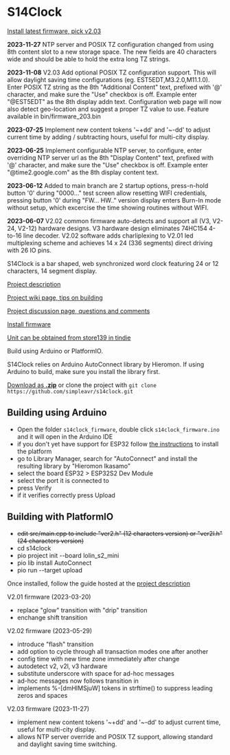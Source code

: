 # S14Clock

[Install latest firmware, pick v2.03](https://simpleavr.github.io/s14clock/install.html)

**2023-11-27** NTP server and POSIX TZ configuration changed from using 8th content slot to a new storage space. The new fields are 40 characters wide and
should be able to hold the extra long TZ strings.

**2023-11-08** V2.03 Add optional POSIX TZ configuration support. This will allow daylight saving time configurations (eg. EST5EDT,M3.2.0,M11.1.0).  Enter POSIX TZ string as the 8th "Additional Content" text, prefixed with '@' character, and make sure the "Use" checkbox is off. Example enter "@EST5EDT" as the 8th display addn text. Configuration web page will now also detect geo-location and suggest a proper TZ value to use. Feature available in bin/firmware_203.bin

**2023-07-25** Implement new content tokens '\~+dd' and '\~-dd' to adjust current time by adding / subtracting hours, useful for multi-city display.

**2023-06-25** Implement configurable NTP server, to configure, enter overriding NTP server url as the 8th "Display Content" text, prefixed with '@' character, and make sure the "Use" checkbox is off. Example enter "@time2.google.com" as the 8th display content text.

**2023-06-12** Added to main branch are 2 startup options, press-n-hold button '0' during "0000..." test screen allow resetting WIFI credentials, pressing button '0' during "FW... HW.." version display enters Burn-In mode without setup, which excercise the time showing routines without WIFI.

**2023-06-07** V2.02 common firmware auto-detects and support all (V3, V2-24, V2-12) hardware designs. V3 hardware design eliminates 74HC154 4-to-16 line decoder. V2.02 software adds charliplexing to V2.01 led multiplexing scheme and achieves 14 x 24 (336 segments) direct driving with 26 IO pins.

S14Clock is a bar shaped, web synchronized word clock featuring 24 or 12 characters, 14 segment display.

[Project description](https://simpleavr.github.io/s14clock/index.html)

[Project wiki page, tips on building](https://github.com/simpleavr/s14clock/wiki.html)

[Project discussion page, questions and comments](https://github.com/simpleavr/s14clock/discussions.html)

[Install firmware](https://simpleavr.github.io/s14clock/install.html)

[Unit can be obtained from store139 in tindie](https://www.tindie.com/products/29601/)

Build using Arduino or PlatformIO.

S14Clock relies on Arduino AutoConnect library by Hieromon.
If using Arduino to build, make sure you install the library first.

[Download as **.zip**](https://github.com/simpleavr/s14clock/archive/refs/heads/main.zip) or clone the project with `git clone https://github.com/simpleavr/s14clock.git`

## Building using Arduino

- Open the folder `s14clock_firmware`, double click `s14clock_firmware.ino` and it will open in the Arduino IDE
- if you don't yet have support for ESP32 follow [the instructions](https://docs.espressif.com/projects/arduino-esp32/en/latest/installing.html) to install the platform
- go to Library Manager, search for "AutoConnect" and install the resulting library by "Hieromon Ikasamo"
- select the board ESP32 > ESP32S2 Dev Module 
- select the port it is connected to
- press Verify
- if it verifies correctly press Upload

## Building with PlatformIO

- ~~edit src/main.cpp to include "ver2.h" (12 characters version) or "ver2l.h" (24 characters version)~~
- cd s14clock
- pio project init --board lolin_s2_mini
- pio lib install AutoConnect
- pio run --target upload

Once installed, follow the guide hosted at the [project description](https://simpleavr.github.io/s14clock/index.html)

V2.01 firmware (2023-03-20)

- replace "glow" transition with "drip" transition
- enchange shift transition

V2.02 firmware (2023-05-29)

- introduce "flash" transition
- add option to cycle through all transaction modes one after another
- config time with new time zone immediately after change
- autodetect v2, v2l, v3 hardware
- substitute underscore with space for ad-hoc messages
- ad-hoc messages now follows transition in
- implements %-[dmHIMSjuW] tokens in strftime() to suppress leading zeros and spaces

V2.03 firmware (2023-11-27)

- implement new content tokens '\~+dd' and '\~-dd' to adjust current time, useful for multi-city display.
- allows NTP server override and POSIX TZ support, allowing standard and daylight saving time switching.

